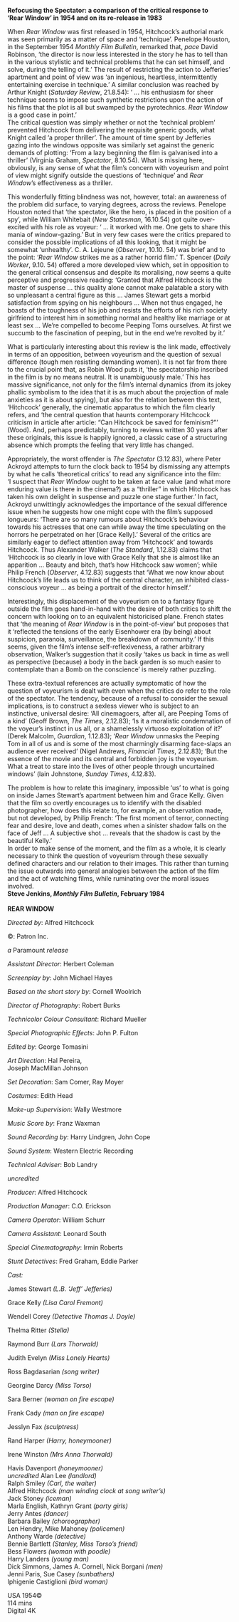 

**Refocusing the Spectator: a comparison of the critical response to  
‘Rear Window’ in 1954 and on its re-release in 1983**

When _Rear Window_ was first released in 1954, Hitchcock’s authorial mark was seen primarily as a matter of space and ‘technique’. Penelope Houston, in the September 1954 _Monthly Film Bulletin_, remarked that, _pace_ David Robinson, ‘the director is now less interested in the story he has to tell than in the various stylistic and technical problems that he can set himself, and solve, during the telling of it.’ The result of restricting the action to Jefferies’ apartment and point of view was ‘an ingenious, heartless, intermittently entertaining exercise in technique.’ A similar conclusion was reached by Arthur Knight (_Saturday_ _Review_, 21.8.54): ‘ ... his enthusiasm for sheer technique seems to impose such synthetic restrictions upon the action of his films that the plot is all but swamped by the pyrotechnics. _Rear_ _Window_ is a good case in point.’  
The critical question was simply whether or not the ‘technical problem’ prevented Hitchcock from delivering the requisite generic goods, what Knight called ‘a proper thriller’. The amount of time spent by Jefferies gazing into the windows opposite was similarly set against the generic demands of plotting: ‘From a lazy beginning the film is galvanised into a thriller’ (Virginia Graham, _Spectator_, 8.10.54). What is missing here, obviously, is any sense of what the film’s concern with voyeurism and point of view might signify outside the questions of ‘technique’ and _Rear_ _Window_’s effectiveness as a thriller.

This wonderfully fitting blindness was not, however, total: an awareness of the problem did surface, to varying degrees, across the reviews. Penelope Houston noted that ‘the spectator, like the hero, is placed in the position of a spy’, while William Whitebait (_New Statesman_, 16.10.54) got quite over-excited with his role as voyeur: ‘ ... it worked with me. One gets to share this mania of window-gazing.’ But in very few cases were the critics prepared to consider the possible implications of all this looking, that it might be somewhat ‘unhealthy’. C. A. Lejeune (_Observer_, 10.10. 54) was brief and to the point: ‘_Rear Window_ strikes me as a rather horrid film.’ T. Spencer (_Daily_ _Worker_, 9.10. 54) offered a more developed view which, set in opposition to the general critical consensus and despite its moralising, now seems a quite perceptive and progressive reading: ‘Granted that Alfred Hitchcock is the master of suspense ... this quality alone cannot make palatable a story with so unpleasant a central figure as this ... James Stewart gets a morbid satisfaction from spying on his neighbours ... When not thus engaged, he boasts of the toughness of his job and resists the efforts of his rich society girlfriend to interest him in something normal and healthy like marriage or at least sex ... We’re compelled to become Peeping Toms ourselves. At first we succumb to the fascination of peeping, but in the end we’re revolted by it.’

What is particularly interesting about this review is the link made, effectively in terms of an opposition, between voyeurism and the question of sexual difference (tough men resisting demanding women). It is not far from there to the crucial point that, as Robin Wood puts it, ‘the spectatorship inscribed in the film is by no means neutral. It is unambiguously male.’ This has massive significance, not only for the film’s internal dynamics (from its jokey phallic symbolism to the idea that it is as much about the projection of male anxieties as it is about spying), but also for the relation between this text, ‘Hitchcock’ generally, the cinematic apparatus to which the film clearly refers, and ‘the central question that haunts contemporary Hitchcock criticism in article after article: “Can Hitchcock be saved for feminism?”’ (Wood). And, perhaps predictably, turning to reviews written 30 years after these originals, this issue is happily ignored, a classic case of a structuring absence which prompts the feeling that very little has changed.

Appropriately, the worst offender is _The Spectator_ (3.12.83), where Peter Ackroyd attempts to turn the clock back to 1954 by dismissing any attempts by what he calls ‘theoretical critics’ to read any significance into the film:  
‘I suspect that _Rear_ _Window_ ought to be taken at face value (and what more enduring value is there in the cinema?) as a “thriller” in which Hitchcock has taken his own delight in suspense and puzzle one stage further.’ In fact, Ackroyd unwittingly acknowledges the importance of the sexual difference issue when he suggests how one might cope with the film’s supposed longueurs: ‘There are so many rumours about Hitchcock’s behaviour towards his actresses that one can while away the time speculating on the horrors he perpetrated on her [Grace Kelly].’ Several of the critics are similarly eager to deflect attention away from ‘Hitchcock’ and towards Hitchcock. Thus Alexander Walker (_The_ _Standard_, 1.12.83) claims that ‘Hitchcock is so clearly in love with Grace Kelly that she is almost like an apparition ... Beauty and bitch, that’s how Hitchcock saw women’; while Philip French (_Observer_, 4.12.83) suggests that ‘What we now know about Hitchcock’s life leads us to think of the central character, an inhibited class-conscious voyeur ... as being a portrait of the director himself.’

Interestingly, this displacement of the voyeurism on to a fantasy figure outside the film goes hand-in-hand with the desire of both critics to shift the concern with looking on to an equivalent historicised plane. French states that ‘the meaning of _Rear_ _Window_ is in the point-of-view’ but proposes that it ‘reflected the tensions of the early Eisenhower era (by being) about suspicion, paranoia, surveillance, the breakdown of community.’ If this seems, given the film’s intense self-reflexiveness, a rather arbitrary observation, Walker’s suggestion that it cosily ‘takes us back in time as well as perspective (because) a body in the back garden is so much easier to contemplate than a Bomb on the conscience’ is merely rather puzzling.

These extra-textual references are actually symptomatic of how the question of voyeurism is dealt with even when the critics do refer to the role of the spectator. The tendency, because of a refusal to consider the sexual implications, is to construct a sexless viewer who is subject to an instinctive, universal desire: ‘All cinemagoers, after all, are Peeping Toms of a kind’ (Geoff Brown, _The Times_, 2.12.83); ‘Is it a moralistic condemnation of the voyeur’s instinct in us all, or a shamelessly virtuoso exploitation of it?’ (Derek Malcolm, _Guardian_, 1.12.83); ‘_Rear_ _Window_ unmasks the Peeping Tom in all of us and is some of the most charmingly disarming face-slaps an audience ever received’ (Nigel Andrews, _Financial_ _Times_, 2.12.83); ‘But the essence of the movie and its central and forbidden joy is the voyeurism. What a treat to stare into the lives of other people through uncurtained windows’ (lain Johnstone, _Sunday_ _Times_, 4.12.83).

The problem is how to relate this imaginary, impossible ‘us’ to what is going on inside James Stewart’s apartment between him and Grace Kelly. Given that the film so overtly encourages us to identify with the disabled photographer, how does this relate to, for example, an observation made, but not developed, by Philip French: ‘The first moment of terror, connecting fear and desire, love and death, comes when a sinister shadow falls on the face of Jeff ... A subjective shot ... reveals that the shadow is cast by the beautiful Kelly.’  
In order to make sense of the moment, and the film as a whole, it is clearly necessary to think the question of voyeurism through these sexually defined characters and our relation to their images. This rather than turning the issue outwards into general analogies between the action of the film and the act of watching films, while ruminating over the moral issues involved.  
**Steve Jenkins, _Monthly Film Bulletin_, February 1984**  
<br>
**REAR WINDOW**

_Directed by_: Alfred Hitchcock

©: Patron Inc.

_a_ Paramount _release_

_Assistant Director_: Herbert Coleman

_Screenplay by_: John Michael Hayes

_Based on the short story by_: Cornell Woolrich

_Director of Photography_: Robert Burks

_Technicolor Colour Consultant_: Richard Mueller

_Special Photographic Effects_: John P. Fulton

_Edited by_: George Tomasini

_Art Direction_: Hal Pereira,  
Joseph MacMillan Johnson

_Set Decoration_: Sam Comer, Ray Moyer

_Costumes_: Edith Head

_Make-up Supervision_: Wally Westmore

_Music Score by_: Franz Waxman

_Sound Recording by_: Harry Lindgren, John Cope

_Sound System_: Western Electric Recording

_Technical Adviser_: Bob Landry

  

_uncredited_

_Producer_: Alfred Hitchcock

_Production Manager_: C.O. Erickson

_Camera Operator_: William Schurr

_Camera Assistant_: Leonard South

_Special Cinematography_: Irmin Roberts

_Stunt Detectives_: Fred Graham, Eddie Parker

  

_Cast:_

James Stewart _(L.B. ‘Jeff’ Jefferies)_

Grace Kelly _(Lisa Carol Fremont)_

Wendell Corey _(Detective Thomas J. Doyle)_

Thelma Ritter _(Stella)_

Raymond Burr _(Lars Thorwald)_

Judith Evelyn _(Miss Lonely Hearts)_

Ross Bagdasarian _(song writer)_

Georgine Darcy _(Miss Torso)_

Sara Berner _(woman on fire escape)_

Frank Cady _(man on fire escape)_

Jesslyn Fax _(sculptress)_

Rand Harper _(Harry, honeymooner)_

Irene Winston _(Mrs Anna Thorwald)_

Havis Davenport _(honeymooner)_  
_uncredited_ 
Alan Lee _(landlord)_  
Ralph Smiley _(Carl, the waiter)_  
Alfred Hitchcock _(man winding clock at song writer’s)_  
Jack Stoney _(iceman)_  
Marla English, Kathryn Grant _(party girls)_  
Jerry Antes _(dancer)_  
Barbara Bailey _(choreographer)_  
Len Hendry,  Mike Mahoney _(policemen)_  
Anthony Warde _(detective)_  
Bennie Bartlett _(Stanley, Miss Torso’s friend)_  
Bess Flowers _(woman with poodle)_  
Harry Landers _(young man)_  
Dick Simmons, James A. Cornell, Nick Borgani _(men)_  
Jenni Paris, Sue Casey _(sunbathers)_  
Iphigenie Castiglioni _(bird woman)_  

USA 1954©  
114 mins  
Digital 4K  
<!--stackedit_data:
eyJoaXN0b3J5IjpbMTEwMTI3ODE5OF19
-->